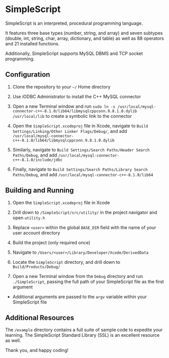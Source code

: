 # SimpleScript

SimpleScript is an interpreted, procedural programming language.

It features three base types (number, string, and array) and seven subtypes (double, int, string, char, array, dictionary, and table) as well as 88 operators and 21 installed functions.

Additionally, SimpleScript supports MySQL DBMS and TCP socket programming.

## Configuration

1. Clone the repository to your `~/` Home directory

2. Use iODBC Administrator to install the C++ MySQL connector

3. Open a new Terminal window and run `sudo ln -s /usr/local/mysql-connector-c++-8.1.0/lib64/libmysqlcppconn.9.8.1.0.dylib /usr/local/lib` to create a symbolic link to the connector

4. Open the `SimpleScript.xcodeproj` file in Xcode, navigate to `Build Settings/Linking/Other Linker Flags/Debug/`, and add `/usr/local/mysql-connector-c++-8.1.0/lib64/libmysqlcppconn.9.8.1.0.dylib`

5. Similarly, navigate to `Build Settings/Search Paths/Header Search Paths/Debug`, and add `/usr/local/mysql-connector-c++-8.1.0/include/jdbc`

6. Finally, navigate to `Build Settings/Search Paths/Library Search Paths/Debug`, and add `/usr/local/mysql-connector-c++-8.1.0/lib64`

## Building and Running

1. Open the `SimpleScript.xcodeproj` file in Xcode

2. Drill down to `/SimpleScript/src/utility/` in the project navigator and open `utility.h`

3. Replace `<user>` within the global `BASE_DIR` field with the name of your user account directory 

3. Build the project (only required once)

2. Navigate to `/Users/<user>/Library/Developer/Xcode/DerivedData`

3. Locate the `SimpleScript` directory, and drill down to `Build/Products/Debug/`

4. Open a new Terminal window from the `Debug` directory and run `./SimpleScript`, passing the full path of your SimpleScript file as the first argument

* Additional arguments are passed to the `argv` variable within your SimpleScript file

## Additional Resources

The `/example` directory contains a full suite of sample code to expedite your learning. The SimpleScript Standard Library (SSL) is an excellent resource as well.

Thank you, and happy coding!
